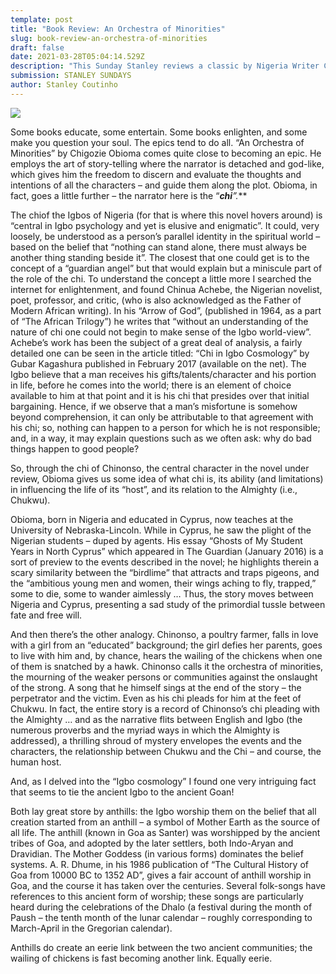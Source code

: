 ```yaml
---
template: post
title: "Book Review: An Orchestra of Minorities"
slug: book-review-an-orchestra-of-minorities
draft: false
date: 2021-03-28T05:04:14.529Z
description: "This Sunday Stanley reviews a classic by Nigeria Writer Chigozie Obioma "
submission: STANLEY SUNDAYS
author: Stanley Coutinho
---
```

![](/media/28.03.2021.jpg)

Some books educate, some entertain. Some books enlighten, and some make you question your soul. The epics tend to do all. “An Orchestra of Minorities” by Chigozie Obioma comes quite close to becoming an epic. He employs the art of story-telling where the narrator is detached and god-like, which gives him the freedom to discern and evaluate the thoughts and intentions of all the characters – and guide them along the plot. Obioma, in fact, goes a little further – the narrator here is the “***chi**”**.***

The chiof the Igbos of Nigeria (for that is where this novel hovers around) is “central in Igbo psychology and yet is elusive and enigmatic”. It could, very loosely, be understood as a person’s parallel identity in the spiritual world – based on the belief that “nothing can stand alone, there must always be another thing standing beside it”. The closest that one could get is to the concept of a “guardian angel” but that would explain but a miniscule part of the role of the chi. To understand the concept a little more I searched the internet for enlightenment, and found Chinua Achebe, the Nigerian novelist, poet, professor, and critic, (who is also acknowledged as the Father of Modern African writing). In his “Arrow of God”, (published in 1964, as a part of “The African Trilogy”) he writes that “without an understanding of the nature of chi one could not begin to make sense of the Igbo world-view”. Achebe’s work has been the subject of a great deal of analysis, a fairly detailed one can be seen in the article titled: “Chi in Igbo Cosmology” by Gubar Kagashura published in February 2017 (available on the net). The Igbo believe that a man receives his gifts/talents/character and his portion in life, before he comes into the world; there is an element of choice available to him at that point and it is his chi that presides over that initial bargaining. Hence, if we observe that a man’s misfortune is somehow beyond comprehension, it can only be attributable to that agreement with his chi; so, nothing can happen to a person for which he is not responsible; and, in a way, it may explain questions such as we often ask: why do bad things happen to good people?

So, through the chi of Chinonso, the central character in the novel under review, Obioma gives us some idea of what chi is, its ability (and limitations) in influencing the life of its “host”, and its relation to the Almighty (i.e., Chukwu).

Obioma, born in Nigeria and educated in Cyprus, now teaches at the University of Nebraska-Lincoln. While in Cyprus, he saw the plight of the Nigerian students – duped by agents. His essay “Ghosts of My Student Years in North Cyprus” which appeared in The Guardian (January 2016) is a sort of preview to the events described in the novel; he highlights therein a scary similarity between the “birdlime” that attracts and traps pigeons, and the “ambitious young men and women, their wings aching to fly, trapped,” some to die, some to wander aimlessly … Thus, the story moves between Nigeria and Cyprus, presenting a sad study of the primordial tussle between fate and free will.

And then there’s the other analogy. Chinonso, a poultry farmer, falls in love with a girl from an “educated” background; the girl defies her parents, goes to live with him and, by chance, hears the wailing of the chickens when one of them is snatched by a hawk. Chinonso calls it the orchestra of minorities, the mourning of the weaker persons or communities against the onslaught of the strong. A song that he himself sings at the end of the story – the perpetrator and the victim. Even as his chi pleads for him at the feet of Chukwu. In fact, the entire story is a record of Chinonso’s chi pleading with the Almighty … and as the narrative flits between English and Igbo (the numerous proverbs and the myriad ways in which the Almighty is addressed), a thrilling shroud of mystery envelopes the events and the characters, the relationship between Chukwu and the Chi – and course, the human host.

And, as I delved into the “Igbo cosmology” I found one very intriguing fact that seems to tie the ancient Igbo to the ancient Goan!

Both lay great store by anthills: the Igbo worship them on the belief that all creation started from an anthill – a symbol of Mother Earth as the source of all life. The anthill (known in Goa as Santer) was worshipped by the ancient tribes of Goa, and adopted by the later settlers, both Indo-Aryan and Dravidian. The Mother Goddess (in various forms) dominates the belief systems. A. R. Dhume, in his 1986 publication of “The Cultural History of Goa from 10000 BC to 1352 AD”, gives a fair account of anthill worship in Goa, and the course it has taken over the centuries. Several folk-songs have references to this ancient form of worship; these songs are particularly heard during the celebrations of the Dhalo (a festival during the month of Paush – the tenth month of the lunar calendar – roughly corresponding to March-April in the Gregorian calendar).

Anthills do create an eerie link between the two ancient communities; the wailing of chickens is fast becoming another link. Equally eerie.